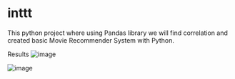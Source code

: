 # inttt
 This python project where using Pandas library we will find correlation and created basic Movie Recommender System with Python.

Results
![image](https://user-images.githubusercontent.com/79093438/227295907-b8704189-9aa2-43c2-a7e1-97987c0b1caa.png)

![image](https://user-images.githubusercontent.com/79093438/227296107-5eb3eb28-cd58-4817-8c90-e59f6e7c5d4f.png)

